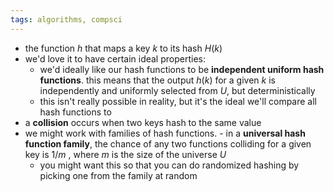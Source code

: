 ```yaml
---
tags: algorithms, compsci
---
```


- the function $h$ that maps a key $k$ to its hash $H(k)$
- we'd love it to have certain ideal properties:
	- we'd ideally like our hash functions to be **independent uniform hash functions**. this means that the output $h(k)$ for a given $k$ is independently and uniformly selected from $U$, but deterministically
	- this isn't really possible in reality, but it's the ideal we'll compare all hash functions to
- a **collision** occurs when two keys hash to the same value
- we might work with families of hash functions. - in a **universal hash function family**, the chance of any two functions colliding for a given key is $1/m$ , where $m$ is the size of the universe $U$
	- you might want this so that you can do randomized hashing by picking one from the family at random